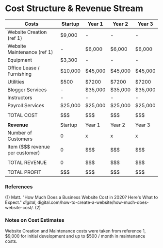# Cost Structure & Revenue Stream


| Costs | Startup | Year 1 | Year 2 | Year 3 |
|---|---|---|---|---|
| Website Creation (ref 1) | $9,000 | - | - | - |
| Website Maintenance (ref 1) | - | $6,000 | $6,000 | $6,000 |
| Equipment | $3,300 | - | - | - |
| Office Lease / Furnishing | $10,000 | $45,000 | $45,000 | $45,000 |
| Utilities | $500 | $7200 | $7200 | $7200 |
| Blogger Services | - | $35,000 | $35,000 | $35,000 |
| Instructors | - | - | - | - |
| Payroll Services | $25,000 | $25,000 | $25,000 | $25,000 |
| | | | | |
|TOTAL COST | $$$ | $$$ | $$$ | $$$ |
| | | | | |
| **Revenue** |Startup | Year 1 | Year 2 | Year 3 |
|Number of Customers | 0 | x | x | x |
|Item ($$$ revenue per customer) | 0 | $$$ | $$$ | $$$ |
| | | | | |
| TOTAL REVENUE | 0 | $$$ | $$$ | $$$ |
| | | | | |
| TOTAL PROFIT | $$$ | $$$ | $$$ | $$$ |

### References

(1) Matt. "How Much Does a Business Website Cost in 2020? Here's What to Expect." *digital*, digital.com/how-to-create-a-website/how-much-does-website-cost/.
(2)

### Notes on Cost Estimates
Website Creation and Maintenance costs were taken from reference 1, $9,000 for initial development and up to $500 / month in maintenance costs.
